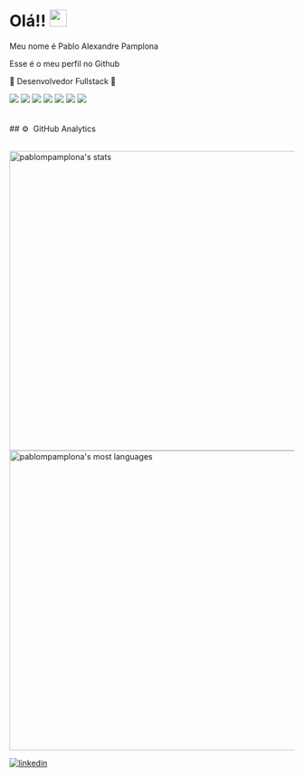 <h1 align="left">Olá!! <img src="https://raw.githubusercontent.com/kaueMarques/kaueMarques/master/hi.gif" height="30px"> </h1>
<p>Meu nome é Pablo Alexandre Pamplona</p>
<p>Esse é o meu perfil no Github</p>
<p> 🚧 Desenvolvedor Fullstack 🚧

<div display: grid>
<img src="https://img.shields.io/badge/Java-ED8B00?style=for-the-badge&logo=java&logoColor=white">
<img src="https://img.shields.io/badge/JavaScript-323330?style=for-the-badge&logo=javascript&logoColor=F7DF1E">
<img src="https://img.shields.io/badge/HTML5-E34F26?style=for-the-badge&logo=html5&logoColor=white">
<img src="https://img.shields.io/badge/CSS3-1572B6?style=for-the-badge&logo=css3&logoColor=white">
<img src="https://img.shields.io/badge/MySQL-00000F?style=for-the-badge&logo=mysql&logoColor=white">
<img src="https://img.shields.io/badge/Spring-6DB33F?style=for-the-badge&logo=spring&logoColor=white">
<img src="https://img.shields.io/badge/AngularJS-E23237?style=for-the-badge&logo=angularjs&logoColor=white">
</div>
<br> <br>
## ⚙️ &nbsp;GitHub Analytics
<br> <br>
<p align="left">
<img width="530em" src="https://github-readme-stats.vercel.app/api?username=pablompamplona&show_icons=true&theme=vision-friendly-dark" alt="pablompamplona's stats"/>
<img width="530em" src="https://github-readme-stats.vercel.app/api/top-langs/?username=pablompamplona&layout=compact&theme=vision-friendly-dark" alt="pablompamplona's most languages"/>
</p>
<a href="https://linkedin.com/in/pabloalexandrepamplona" target="_blank">
  <img align="center" src="https://img.shields.io/badge/-pabloalexandrepamplona-05122A?style=flat&logo=linkedin" alt="linkedin"/>
</a>
